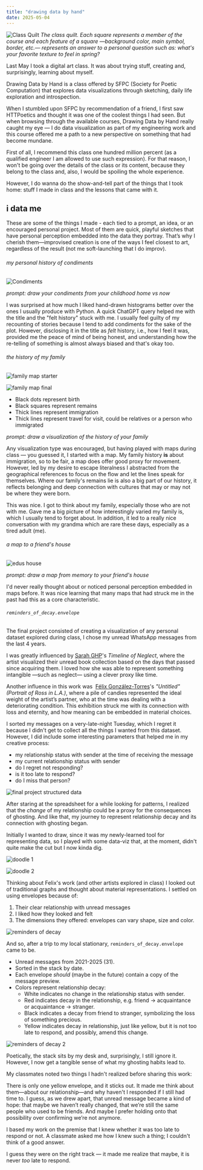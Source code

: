 ```yaml
---
title: "drawing data by hand"
date: 2025-05-04
---
```

![Class Quilt](/post_images/drawing%20data%20by%20hand/class_quilt.png "Class Quilt")
*The class quilt. Each square represents a member of the course and each feature of a square —background color, main symbol, border, etc.— represents an answer to a personal question such as: what's your favorite texture to feel in spring?*

Last May I took a digital art class. It was about trying stuff, creating and, surprisingly, learning about myself.

Drawing Data by Hand is a class offered by SFPC (Society for Poetic Computation) that explores data visualizations through sketching, daily life exploration and introspection. 

When I stumbled upon SFPC by recommendation of a friend, I first saw HTTPoetics and thought it was one of the coolest things I had seen. But when browsing through the available courses, Drawing Data by Hand really caught my eye — I do data visualization as part of my engineering work and this course offered me a path to a new perspective on something that had become mundane.

First of all, I recommend this class one hundred million percent (as a qualified engineer I am allowed to use such expression). For that reason, I won't be going over the details of the class or its content, because they belong to the class and, also, I would be spoiling the whole experience. 

However, I do wanna do the show-and-tell part of the things that I took home: stuff I made in class and the lessons that came with it.
## i data me

These are some of the things I made - each tied to a prompt, an idea, or an encouraged personal project. Most of them are quick, playful sketches that have personal perception embedded into the data they portray. That’s why I cherish them—improvised creation is one of the ways I feel closest to art, regardless of the result (not me soft-launching that I do improv).
###### my personal history of condiments

![Condiments](/post_images/drawing%20data%20by%20hand/condiments.jpg "Condiments Through Time")

*prompt: draw your condiments from your childhood home vs now* 

I was surprised at how much I liked hand-drawn histograms better over the ones I usually produce with Python. A quick ChatGPT query helped me with the title and the "felt history" stuck with me. I usually feel guilty of my recounting of stories because I tend to add condiments for the sake of the plot. However, disclosing it in the title as _felt_ history, i.e., how I feel it was, provided me the peace of mind of being honest, and understanding how the re-telling of something is almost always biased and that's okay too.

###### the history of my family

![family map starter](/post_images/drawing%20data%20by%20hand/family_map_1.png "")

![family map final](/post_images/drawing%20data%20by%20hand/family_map_2.png "")
- Black dots represent birth
- Black squares represent remains
- Thick lines represent immigration
- Thick lines represent travel for visit, could be relatives or a person who immigrated

*prompt: draw a visualization of the history of your family* 

Any visualization type was encouraged, but having played with maps during class — you guessed it, I started with a map. My family history **is** about immigration, so to be fair, a map does offer good proxy for movement. However, led by my desire to escape literalness I abstracted from the geographical references to focus on the flow and let the lines speak for themselves. Where our family's remains lie is also a big part of our history, it reflects belonging and deep connection with cultures that may or may not be where they were born. 

This was nice. I got to think about my family, especially those who are not with me. Gave me a big picture of how interestingly varied my family is, which I usually tend to forget about. In addition, it led to a really nice conversation with my grandma which are rare these days, especially as a tired adult (me).

###### a map to a friend's house

![edus house](/post_images/drawing%20data%20by%20hand/edus_house.png "")

*prompt: draw a map from memory to your friend's house*

I'd never really thought about or noticed personal perception embedded in maps before. It was nice learning that many maps that had struck me in the past had this as a core characteristic. 

###### `reminders_of_decay.envelope`

The final project consisted of creating a visualization of any personal dataset explored during class, I chose my unread WhatsApp messages from the last 4 years. 

I was greatly influenced by [Sarah GHP](https://sarahghp.com/bio)'s *Timeline of Neglect*, where the artist visualized their unread book collection based on the days that passed since acquiring them. I loved how she was able to represent something intangible —such as neglect— using a clever proxy like time. 

Another influence in this work was  [Félix González-Torres](https://en.wikipedia.org/wiki/F%C3%A9lix_Gonz%C3%A1lez-Torres "Félix González-Torres")'s  *"Untitled" (Portrait of Ross in L.A.)*, where a pile of candies represented the ideal weight of the artist’s partner, who at the time was dealing with a deteriorating condition. This exhibition struck me with its connection with loss and eternity, and how meaning can be embedded in material choices.

I sorted my messages on a very-late-night Tuesday, which I regret it because I didn't get to collect all the things I wanted from this dataset. However, I did include some interesting parameters that helped me in my creative process:
- my relationship status with sender at the time of receiving the message
- my current relationship status with sender
- do I regret not responding?
- is it too late to respond?
- do I miss that person?

![final project structured data](/post_images/drawing%20data%20by%20hand/structured_data.png "")

After staring at the spreadsheet for a while looking for patterns, I realized that the *change* of my relationship could be a proxy for the consequences of ghosting. And like that, my journey to represent relationship decay and its connection with ghosting began.

Initially I wanted to draw, since it was my newly-learned tool for representing data, so I played with some data-viz that, at the moment, didn't quite make the cut but I now kinda dig. 

![doodle 1](/post_images/drawing%20data%20by%20hand/doodle_1.png "Before and After Ghosting")

![doodle 2](/post_images/drawing%20data%20by%20hand/doodle_2.png "")

Thinking about Felix's work (and other artists explored in class) I looked out of traditional graphs and thought about material representations. I settled on using envelopes because of:
1. Their clear relationship with unread messages
2. I liked how they looked and felt
3. The dimensions they offered: envelopes can vary shape, size and color. 

![reminders of decay](/post_images/drawing%20data%20by%20hand/reminders_of_decay.png "reminders of decay.envelope")

And so, after a trip to my local stationary, `reminders_of_decay.envelope` came to be.

- Unread messages from 2021-2025 (31).
- Sorted in the stack by date.
- Each envelope _should_ (maybe in the future) contain a copy of the message preview.
- Colors represent relationship decay:
	- White indicates no change in the relationship status with sender.
	- Red indicates decay in the relationship, e.g. friend -> acquaintance or acquaintance -> stranger.
	- Black indicates a decay from friend to stranger, symbolizing the loss of something precious.
	- Yellow indicates decay in relationship, just like yellow, but it is not too late to respond, and possibly, amend this change.

![reminders of decay 2](/post_images/drawing%20data%20by%20hand/reminders_of_decay_2.png "reminders of decay.envelope")

Poetically, the stack sits by my desk and, surprisingly, I still ignore it. However, I now get a tangible sense of what my ghosting habits lead to. 

My classmates noted two things I hadn't realized before sharing this work:

There is only one yellow envelope, and it sticks out. It made me think about them—about our relationship—and why haven't I responded if I still had time to. I guess, as we drew apart, that unread message became a kind of hope: that maybe we haven’t really changed, that we’re still the same people who used to be friends. And maybe I prefer holding onto that possibility over confirming we’re not anymore.
 
I based my work on the premise that I knew whether it was too late to respond or not. A classmate asked me how I knew such a thing; I couldn't think of a good answer. 
 
I guess they were on the right track — it made me realize that maybe, it is never *too* late to respond. 
